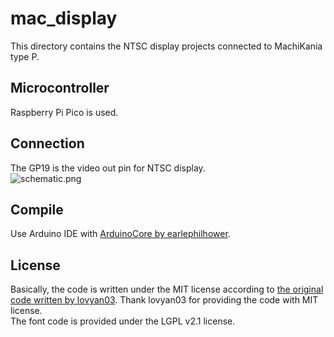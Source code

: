# mac_display
This directory contains the NTSC display projects connected to MachiKania type P.
## Microcontroller
Raspberry Pi Pico is used.
## Connection
The GP19 is the video out pin for NTSC display.  
![schematic.png](shematic.png)
## Compile
Use Arduino IDE with [ArduinoCore by earlephilhower](https://github.com/earlephilhower/arduino-pico).
## License
Basically, the code is written under the MIT license according to [the original code written by lovyan03](https://gist.github.com/lovyan03/b50333fa917371bd92b4b5f2e7a67e89). Thank lovyan03 for providing the code with MIT license.  
The font code is provided under the LGPL v2.1 license.
